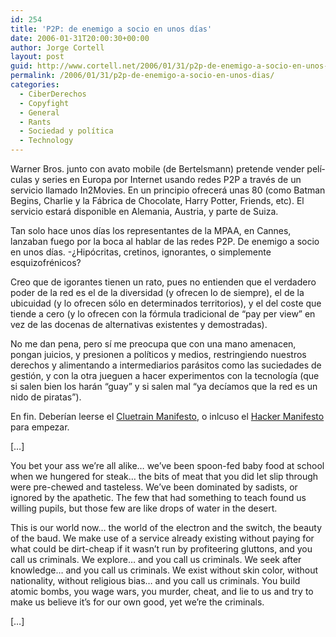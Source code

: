 ```yaml
---
id: 254
title: 'P2P: de enemigo a socio en unos dí­as'
date: 2006-01-31T20:00:30+00:00
author: Jorge Cortell
layout: post
guid: http://www.cortell.net/2006/01/31/p2p-de-enemigo-a-socio-en-unos-dias/
permalink: /2006/01/31/p2p-de-enemigo-a-socio-en-unos-dias/
categories:
  - CiberDerechos
  - Copyfight
  - General
  - Rants
  - Sociedad y polí­tica
  - Technology
---
```

Warner Bros. junto con avato mobile (de Bertelsmann) pretende vender pelí­culas y series en Europa por Internet usando redes P2P a través de un servicio llamado In2Movies. En un principio ofrecerá unas 80 (como Batman Begins, Charlie y la Fábrica de Chocolate, Harry Potter, Friends, etc). El servicio estará disponible en Alemania, Austria, y parte de Suiza.

Tan solo hace unos dí­as los representantes de la MPAA, en Cannes, lanzaban fuego por la boca al hablar de las redes P2P. De enemigo a socio en unos dí­as. -¿Hipócritas, cretinos, ignorantes, o simplemente esquizofrénicos?

Creo que de igorantes tienen un rato, pues no entienden que el verdadero poder de la red es el de la diversidad (y ofrecen lo de siempre), el de la ubicuidad (y lo ofrecen sólo en determinados territorios), y el del coste que tiende a cero (y lo ofrecen con la fórmula tradicional de &#8220;pay per view&#8221; en vez de las docenas de alternativas existentes y demostradas).

No me dan pena, pero sí­ me preocupa que con una mano amenacen, pongan juicios, y presionen a polí­ticos y medios, restringiendo nuestros derechos y alimentando a intermediarios parásitos como las suciedades de gestión, y con la otra jueguen a hacer experimentos con la tecnologí­a (que si salen bien los harán &#8220;guay&#8221; y si salen mal &#8220;ya decí­amos que la red es un nido de piratas&#8221;).

En fin. Deberí­an leerse el [Cluetrain Manifesto](http://www.microsiervos.com/archivo/libros/the-cluetrain-manifesto.html), o inlcuso el [Hacker Manifesto](http://cybercrimes.net/Property/Hacking/Hacker%20Manifesto/HackerManifesto.html) para empezar.

[&#8230;]
   
You bet your ass we&#8217;re all alike&#8230; we&#8217;ve been spoon-fed baby food at school when we hungered for steak&#8230; the bits of meat that you did let slip through were pre-chewed and tasteless. We&#8217;ve been dominated by sadists, or ignored by the apathetic. The few that had something to teach found us willing pupils, but those few are like drops of water in the desert.

This is our world now&#8230; the world of the electron and the switch, the beauty of the baud. We make use of a service already existing without paying for what could be dirt-cheap if it wasn&#8217;t run by profiteering gluttons, and you call us criminals. We explore&#8230; and you call us criminals. We seek after knowledge&#8230; and you call us criminals. We exist without skin color, without nationality, without religious bias&#8230; and you call us criminals. You build atomic bombs, you wage wars, you murder, cheat, and lie to us and try to make us believe it&#8217;s for our own good, yet we&#8217;re the criminals.
  
[&#8230;]